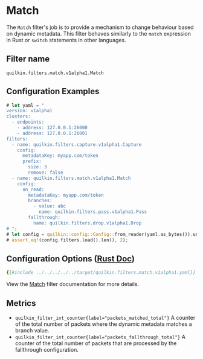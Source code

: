 # Match

The `Match` filter's job is to provide a mechanism to change behaviour based
on dynamic metadata. This filter behaves similarly to the `match` expression
in Rust or `switch` statements in other languages.

## Filter name
```text
quilkin.filters.match.v1alpha1.Match
```

## Configuration Examples
<!-- ANCHOR: example -->
```rust
# let yaml = "
version: v1alpha1
clusters: 
  - endpoints:
    - address: 127.0.0.1:26000
    - address: 127.0.0.1:26001
filters:
  - name: quilkin.filters.capture.v1alpha1.Capture
    config:
      metadataKey: myapp.com/token
      prefix:
        size: 3
        remove: false
  - name: quilkin.filters.match.v1alpha1.Match
    config:
      on_read:
        metadataKey: myapp.com/token
        branches:
          - value: abc
            name: quilkin.filters.pass.v1alpha1.Pass
        fallthrough:
          name: quilkin.filters.drop.v1alpha1.Drop
# ";
# let config = quilkin::config::Config::from_reader(yaml.as_bytes()).unwrap();
# assert_eq!(config.filters.load().len(), 2);
```
<!--  ANCHOR_END: example -->

## Configuration Options ([Rust Doc](../../../../api/quilkin/filters/match/struct.Config.html))

```yaml
{{#include ../../../../../target/quilkin.filters.match.v1alpha1.yaml}}
```

View the [Match](../../../../api/quilkin/filters/match/struct.Config.html) filter documentation for more details.

## Metrics

* `quilkin_filter_int_counter{label="packets_matched_total"}`
  A counter of the total number of packets where the dynamic metadata matches a branch value.
* `quilkin_filter_int_counter{label="packets_fallthrough_total"}`
  A counter of the total number of packets that are processed by the fallthrough configuration.
